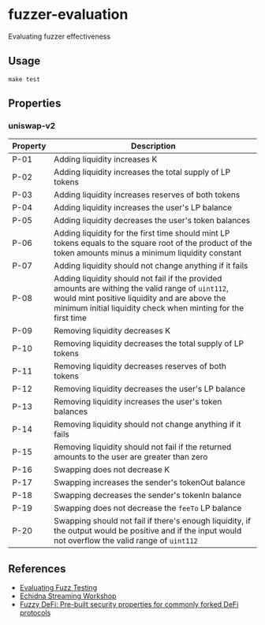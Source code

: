 # fuzzer-evaluation
Evaluating fuzzer effectiveness

## Usage

```
make test
```

## Properties

### uniswap-v2

| Property | Description |
| --- | --- |
| P-01 | Adding liquidity increases K |
| P-02 | Adding liquidity increases the total supply of LP tokens |
| P-03 | Adding liquidity increases reserves of both tokens |
| P-04 | Adding liquidity increases the user's LP balance |
| P-05 | Adding liquidity decreases the user's token balances |
| P-06 | Adding liquidity for the first time should mint LP tokens equals to the square root of the product of the token amounts minus a minimum liquidity constant |
| P-07 | Adding liquidity should not change anything if it fails |
| P-08 | Adding liquidity should not fail if the provided amounts are withing the valid range of `uint112`, would mint positive liquidity and are above the minimum initial liquidity check when minting for the first time  |
| P-09 | Removing liquidity decreases K |
| P-10 | Removing liquidity decreases the total supply of LP tokens |
| P-11 | Removing liquidity decreases reserves of both tokens |
| P-12 | Removing liquidity decreases the user's LP balance |
| P-13 | Removing liquidity increases the user's token balances |
| P-14 | Removing liquidity should not change anything if it fails |
| P-15 | Removing liquidity should not fail if the returned amounts to the user are greater than zero |
| P-16 | Swapping does not decrease K |
| P-17 | Swapping increases the sender's tokenOut balance |
| P-18 | Swapping decreases the sender's tokenIn balance |
| P-19 | Swapping does not decrease the `feeTo` LP balance |
| P-20 | Swapping should not fail if there's enough liquidity, if the output would be positive and if the input would not overflow the valid range of `uint112` |

## References

- [Evaluating Fuzz Testing](https://cseweb.ucsd.edu/~dstefan/cse227-spring20/papers/klees:evaluating.pdf)
- [Echidna Streaming Workshop](https://github.com/crytic/echidna-streaming-series)
- [Fuzzy DeFi: Pre-built security properties for commonly forked DeFi protocols](https://github.com/0xNazgul/fuzzydefi)